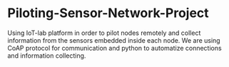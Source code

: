 # Piloting-Sensor-Network-Project
Using IoT-lab platform in order to pilot nodes remotely and collect information from the sensors embedded inside each node. We are using CoAP protocol for communication and python to automatize connections and information collecting.
